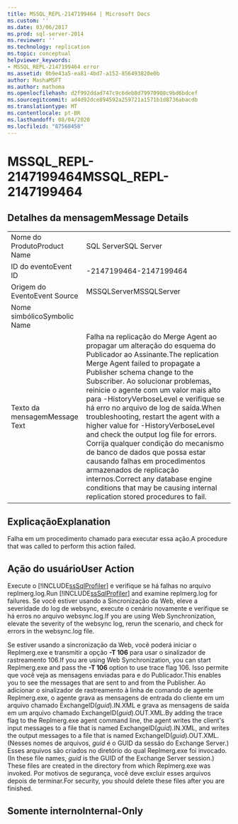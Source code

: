 ```yaml
---
title: MSSQL_REPL-2147199464 | Microsoft Docs
ms.custom: ''
ms.date: 03/06/2017
ms.prod: sql-server-2014
ms.reviewer: ''
ms.technology: replication
ms.topic: conceptual
helpviewer_keywords:
- MSSQL_REPL-2147199464 error
ms.assetid: 0b9e43a5-ea81-4bd7-a152-856493820e0b
author: MashaMSFT
ms.author: mathoma
ms.openlocfilehash: d2f992ddad747c9c6deb8d79970908c9bd6bdcef
ms.sourcegitcommit: ad4d92dce894592a259721a1571b1d8736abacdb
ms.translationtype: MT
ms.contentlocale: pt-BR
ms.lasthandoff: 08/04/2020
ms.locfileid: "87568458"
---
```

# <a name="mssql_repl-2147199464"></a><span data-ttu-id="7fffa-102">MSSQL_REPL-2147199464</span><span class="sxs-lookup"><span data-stu-id="7fffa-102">MSSQL_REPL-2147199464</span></span>
    
## <a name="message-details"></a><span data-ttu-id="7fffa-103">Detalhes da mensagem</span><span class="sxs-lookup"><span data-stu-id="7fffa-103">Message Details</span></span>  
  
|||  
|-|-|  
|<span data-ttu-id="7fffa-104">Nome do Produto</span><span class="sxs-lookup"><span data-stu-id="7fffa-104">Product Name</span></span>|<span data-ttu-id="7fffa-105">SQL Server</span><span class="sxs-lookup"><span data-stu-id="7fffa-105">SQL Server</span></span>|  
|<span data-ttu-id="7fffa-106">ID do evento</span><span class="sxs-lookup"><span data-stu-id="7fffa-106">Event ID</span></span>|<span data-ttu-id="7fffa-107">-2147199464</span><span class="sxs-lookup"><span data-stu-id="7fffa-107">-2147199464</span></span>|  
|<span data-ttu-id="7fffa-108">Origem do Evento</span><span class="sxs-lookup"><span data-stu-id="7fffa-108">Event Source</span></span>|<span data-ttu-id="7fffa-109">MSSQLServer</span><span class="sxs-lookup"><span data-stu-id="7fffa-109">MSSQLServer</span></span>|  
|<span data-ttu-id="7fffa-110">Nome simbólico</span><span class="sxs-lookup"><span data-stu-id="7fffa-110">Symbolic Name</span></span>||  
|<span data-ttu-id="7fffa-111">Texto da mensagem</span><span class="sxs-lookup"><span data-stu-id="7fffa-111">Message Text</span></span>|<span data-ttu-id="7fffa-112">Falha na replicação do Merge Agent ao propagar um alteração do esquema do Publicador ao Assinante.</span><span class="sxs-lookup"><span data-stu-id="7fffa-112">The replication Merge Agent failed to propagate a Publisher schema change to the Subscriber.</span></span> <span data-ttu-id="7fffa-113">Ao solucionar problemas, reinicie o agente com um valor mais alto para -HistoryVerboseLevel e verifique se há erro no arquivo de log de saída.</span><span class="sxs-lookup"><span data-stu-id="7fffa-113">When troubleshooting, restart the agent with a higher value for -HistoryVerboseLevel and check the output log file for errors.</span></span> <span data-ttu-id="7fffa-114">Corrija qualquer condição do mecanismo de banco de dados que possa estar causando falhas em procedimentos armazenados de replicação internos.</span><span class="sxs-lookup"><span data-stu-id="7fffa-114">Correct any database engine conditions that may be causing internal replication stored procedures to fail.</span></span>|  
  
## <a name="explanation"></a><span data-ttu-id="7fffa-115">Explicação</span><span class="sxs-lookup"><span data-stu-id="7fffa-115">Explanation</span></span>  
 <span data-ttu-id="7fffa-116">Falha em um procedimento chamado para executar essa ação.</span><span class="sxs-lookup"><span data-stu-id="7fffa-116">A procedure that was called to perform this action failed.</span></span>  
  
## <a name="user-action"></a><span data-ttu-id="7fffa-117">Ação do usuário</span><span class="sxs-lookup"><span data-stu-id="7fffa-117">User Action</span></span>  
 <span data-ttu-id="7fffa-118">Execute o [!INCLUDE[ssSqlProfiler](../../includes/sssqlprofiler-md.md)] e verifique se há falhas no arquivo replmerg.log.</span><span class="sxs-lookup"><span data-stu-id="7fffa-118">Run [!INCLUDE[ssSqlProfiler](../../includes/sssqlprofiler-md.md)] and examine replmerg.log for failures.</span></span> <span data-ttu-id="7fffa-119">Se você estiver usando a Sincronização da Web, eleve a severidade do log de websync, execute o cenário novamente e verifique se há erros no arquivo websync.log.</span><span class="sxs-lookup"><span data-stu-id="7fffa-119">If you are using Web Synchronization, elevate the severity of the websync log, rerun the scenario, and check for errors in the websync.log file.</span></span>  
  
 <span data-ttu-id="7fffa-120">Se estiver usando a sincronização da Web, você poderá iniciar o Replmerg.exe e transmitir a opção **-T 106** para usar o sinalizador de rastreamento 106.</span><span class="sxs-lookup"><span data-stu-id="7fffa-120">If you are using Web Synchronization, you can start Replmerg.exe and pass the **-T 106** option to use trace flag 106.</span></span> <span data-ttu-id="7fffa-121">Isso permite que você veja as mensagens enviadas para e do Publicador.</span><span class="sxs-lookup"><span data-stu-id="7fffa-121">This enables you to see the messages that are sent to and from the Publisher.</span></span> <span data-ttu-id="7fffa-122">Ao adicionar o sinalizador de rastreamento à linha de comando de agente Replmerg.exe, o agente grava as mensagens de entrada do cliente em um arquivo chamado ExchangeID(*guid*).IN.XML e grava as mensagens de saída em um arquivo chamado ExchangeID(*guid*).OUT.XML.</span><span class="sxs-lookup"><span data-stu-id="7fffa-122">By adding the trace flag to the Replmerg.exe agent command line, the agent writes the client's input messages to a file that is named ExchangeID(*guid*).IN.XML, and writes the output messages to a file that is named ExchangeID(*guid*).OUT.XML.</span></span> <span data-ttu-id="7fffa-123">(Nesses nomes de arquivos, *guid* é o GUID da sessão do Exchange Server.) Esses arquivos são criados no diretório do qual Replmerg.exe foi invocado.</span><span class="sxs-lookup"><span data-stu-id="7fffa-123">(In these file names, *guid* is the GUID of the Exchange Server session.) These files are created in the directory from which Replmerg.exe was invoked.</span></span> <span data-ttu-id="7fffa-124">Por motivos de segurança, você deve excluir esses arquivos depois de terminar.</span><span class="sxs-lookup"><span data-stu-id="7fffa-124">For security, you should delete these files after you are finished.</span></span>  
  
## <a name="internal-only"></a><span data-ttu-id="7fffa-125">Somente interno</span><span class="sxs-lookup"><span data-stu-id="7fffa-125">Internal-Only</span></span>  
  
